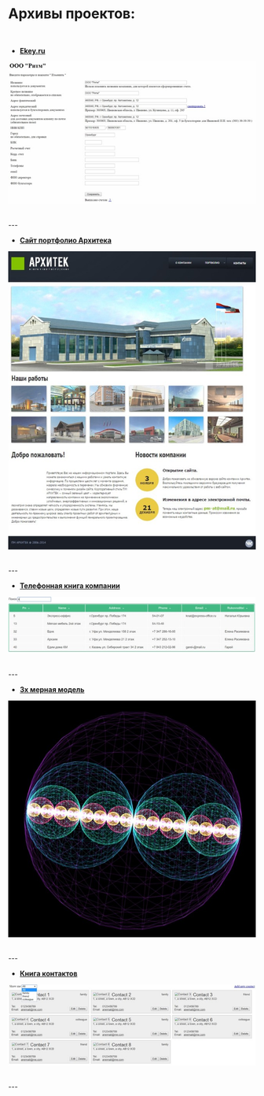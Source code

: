 # Архивы проектов:

<br />

- [**Ekey.ru**](./ekey77.7z)

![](./img/ekey.jpg "Ekey")

<br />
---
<br />

- [**Сайт портфолио Архитека**](./project-arch.zip)

![](./img/pmat.jpg "Архитек")

<br />
---
<br />

- [**Телефонная книга компании**](./contacts-mtri.zip)

![](./img/contacts.jpg "Телефонная книга")

<br />
---
<br />

- [**3х мерная модель**](./vserod.7z)

![](./img/vserod.jpg "3х мерная модель атома")

<br />
---
<br />

- [**Книга контактов**](./demo-contact)

![](./img/demo-contacts.jpg "Демо контакты")

<br />
---
<br />